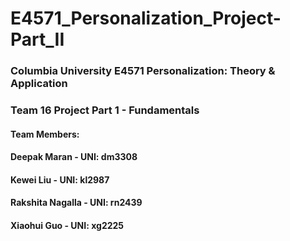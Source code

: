 # E4571_Personalization_Project-Part_II

### Columbia University E4571 Personalization: Theory & Application

### Team 16 Project Part 1 - Fundamentals

#### Team Members:

#### Deepak Maran - UNI: dm3308

#### Kewei Liu - UNI: kl2987

#### Rakshita Nagalla - UNI: rn2439

#### Xiaohui Guo - UNI: xg2225



